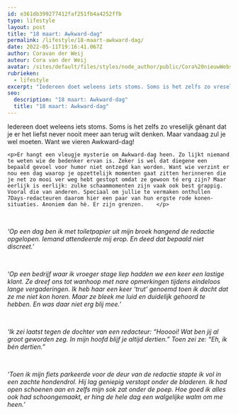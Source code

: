```yaml
---
id: e361db399277412faf251fb4a4252ffb
type: lifestyle
layout: post
title: "18 maart: Awkward-dag"
permalink: /lifestyle/18-maart-awkward-dag/
date: 2022-05-11T19:16:41.067Z
author: Coravan der Weij
auteur: Cora van der Weij
avatar: /sites/default/files/styles/node_author/public/Cora%20nieuwWebsite.jpg?itok=_QH_WbXZ
rubrieken:
  - lifestyle
excerpt: "Iedereen doet weleens iets stoms. Soms is het zelfs zo vreselijk gênant dat je er het liefst never nooit meer aan terug wilt denken. Maar vandaag zul je wel moeten. Want we vieren Awkward-dag!  "
seo:
  description: "18 maart: Awkward-dag"
  title: "18 maart: Awkward-dag"
---
```

Iedereen doet weleens iets stoms. Soms is het zelfs zo vreselijk gênant dat je er het liefst never nooit meer aan terug wilt denken. Maar vandaag zul je wel moeten. Want we vieren Awkward-dag!  

    <p>Er hangt een vleugje mysterie om Awkward-dag heen. Zo lijkt niemand te weten wie de bedenker ervan is. Zeker is wel dat diegene een bepaald gevoel voor humor niet ontzegd kan worden. Want wie verzint er nou een dag waarop je opzettelijk momenten gaat zitten herinneren die je net zo mooi ver weg hebt gestopt omdat ze gewoon té erg zijn? Maar eerlijk is eerlijk: zulke schaammomenten zijn vaak ook best grappig. Vooral die van anderen. Speciaal om jullie te vermaken onthullen 7Days-redacteuren daarom hier een paar van hun ergste rode konen-situaties. Anoniem dan hè. Er zijn grenzen.    </p>
<p> </p>
<p><em>‘Op een dag ben ik met toiletpapier uit mijn broek hangend de redactie opgelopen. Iemand attendeerde mij erop. En deed dat bepaald niet discreet.’</em></p>
<p> </p>
<p><em>‘Op een bedrijf waar ik vroeger stage liep hadden we een keer een lastige klant. Ze dreef ons tot wanhoop met nare opmerkingen tijdens eindeloos lange vergaderingen. Ik heb haar een keer ‘trut’ genoemd toen ik dacht dat ze me niet kon horen. Maar ze bleek me luid en duidelijk gehoord te hebben. En was daar niet erg blij mee.’ </em></p>
<p> </p>
<p><em>‘Ik zei laatst tegen de dochter van een redacteur: “Hooooi! Wat ben jij al groot geworden zeg. In mijn hoofd blijf je altijd dertien.” Toen zei ze: “Eh, ik bén dertien.”</em></p>
<p> </p>
<p><em>‘Toen ik mijn fiets parkeerde voor de deur van de redactie stapte ik vol in een zachte hondendrol. Hij lag geniepig verstopt onder de bladeren. Ik had open schoenen aan en zelfs mijn sok zat onder de poep. Hoe goed ik alles ook had schoongemaakt, er hing de hele dag een walgelijke walm om me heen.’</em></p>  
